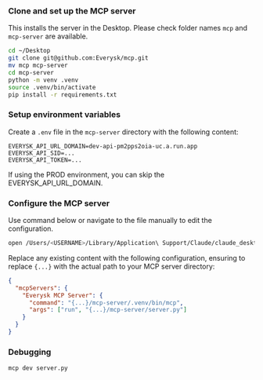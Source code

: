 ### Clone and set up the MCP server

This installs the server in the Desktop. Please check folder names `mcp` and `mcp-server` are available.

```bash
cd ~/Desktop
git clone git@github.com:Everysk/mcp.git
mv mcp mcp-server
cd mcp-server
python -m venv .venv
source .venv/bin/activate
pip install -r requirements.txt
```

### Setup environment variables

Create a `.env` file in the `mcp-server` directory with the following content:

```
EVERYSK_API_URL_DOMAIN=dev-api-pm2pps2oia-uc.a.run.app
EVERYSK_API_SID=...
EVERYSK_API_TOKEN=...
```

If using the PROD environment, you can skip the EVERYSK_API_URL_DOMAIN.

### Configure the MCP server

Use command below or navigate to the file manually to edit the configuration.

```bash
open /Users/<USERNAME>/Library/Application\ Support/Claude/claude_desktop_config.json
```

Replace any existing content with the following configuration, ensuring to replace `{...}` with the actual path to your MCP server directory:

```json
{
  "mcpServers": {
    "Everysk MCP Server": {
      "command": "{...}/mcp-server/.venv/bin/mcp",
      "args": ["run", "{...}/mcp-server/server.py"]
    }
  }
}
```

### Debugging

```bash
mcp dev server.py
```

